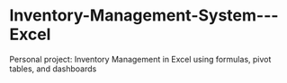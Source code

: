 # Inventory-Management-System---Excel
Personal project: Inventory Management in Excel using formulas, pivot tables, and dashboards
